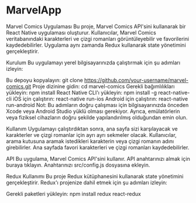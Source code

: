 # MarvelApp

Marvel Comics Uygulaması
Bu proje, Marvel Comics API'sini kullanarak bir React Native uygulaması oluşturur. Kullanıcılar, Marvel Comics veritabanındaki karakterleri ve çizgi romanları görüntüleyebilir ve favorilerini kaydedebilirler. Uygulama aynı zamanda Redux kullanarak state yönetimini gerçekleştirir.

Kurulum
Bu uygulamayı yerel bilgisayarınızda çalıştırmak için şu adımları izleyin:

Bu depoyu kopyalayın: git clone https://github.com/your-username/marvel-comics.git
Proje dizinine gidin: cd marvel-comics
Gerekli bağımlılıkları yükleyin: npm install
React Native CLI'ı yükleyin: npm install -g react-native-cli
iOS için çalıştırın: react-native run-ios
Android için çalıştırın: react-native run-android
Not: Bu adımların doğru çalışması için bilgisayarınızda önceden Xcode veya Android Studio yüklü olması gerekiyor. Ayrıca, emülatörlerin veya fiziksel cihazların doğru şekilde yapılandırılmış olduğundan emin olun.

Kullanım
Uygulamayı çalıştırdıktan sonra, ana sayfa sizi karşılayacak ve karakterler ve çizgi romanlar için ayrı ayrı sekmeler olacak. Kullanıcılar, arama kutusuna aramak istedikleri karakterin veya çizgi romanın adını girebilirler. Ana sayfada favori karakterleri ve çizgi romanları kaydedebilirler.

API
Bu uygulama, Marvel Comics API'sini kullanır. API anahtarınızı almak için buraya tıklayın. Anahtarınızı src/config.js dosyasına ekleyin.

Redux Kullanımı
Bu proje Redux kütüphanesini kullanarak state yönetimini gerçekleştirir. Redux'ı projenize dahil etmek için şu adımları izleyin:

Gerekli paketleri yükleyin: npm install redux react-redux


